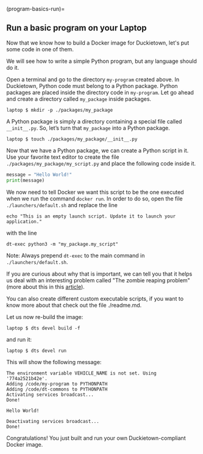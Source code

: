 (program-basics-run)=
## Run a basic program on your Laptop

Now that we know how to build a Docker image for Duckietown, let's put some code in one of them.

We will see how to write a simple Python program, but any language should do it.

Open a terminal and go to the directory `my-program` created above. In Duckietown, Python code must belong to a Python package. Python packages are placed inside the directory code in `my-program`. Let go ahead and create a directory called `my_package` inside packages.

    laptop $ mkdir -p ./packages/my_package

A Python package is simply a directory containing a special file called `__init__.py`. So, let’s turn that `my_package` into a Python package.

    laptop $ touch ./packages/my_package/__init__.py

Now that we have a Python package, we can create a Python script in it. Use your favorite text editor to create the file `./packages/my_package/my_script.py` and place the following code inside it.

```python
message = "Hello World!"
print(message)
```

We now need to tell Docker we want this script to be the one executed when we run the command `docker run`. In order to do so, open the file `./launchers/default.sh` and replace the line

``` 
echo "This is an empty launch script. Update it to launch your application."
```

with the line

``` 
dt-exec python3 -m "my_package.my_script"
```

Note: Always prepend `dt-exec` to the main command in `./launchers/default.sh`.

If you are curious about why that is important, we can tell you that it helps us deal with an interesting problem
 called "The zombie reaping problem" (more about this in this [article][article]).

[article]: https://blog.phusion.nl/2015/01/20/docker-and-the-pid-1-zombie-reaping-problem/
 
 You can also create different custom executable scripts, if you want to know more about that check out the file ./readme.md.    
 
Let us now re-build the image:

    laptop $ dts devel build -f 

and run it:

    laptop $ dts devel run

This will show the following message:

```
The environment variable VEHICLE_NAME is not set. Using '774a2521b42e'.
Adding /code/my-program to PYTHONPATH
Adding /code/dt-commons to PYTHONPATH
Activating services broadcast...
Done!

Hello World!

Deactivating services broadcast...
Done!
```


Congratulations! You just built and run your own Duckietown-compliant Docker image.


